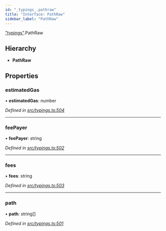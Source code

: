 ```yaml
---
id: "_typings_.pathraw"
title: "Interface: PathRaw"
sidebar_label: "PathRaw"
---
```


["typings"](../modules/_typings_.md).PathRaw

## Hierarchy

* **PathRaw**

## Properties

### estimatedGas

•  **estimatedGas**: number

*Defined in [src/typings.ts:504](https://github.com/trustlines-protocol/clientlib/blob/8b30ce1/src/typings.ts#L504)*

___

### feePayer

•  **feePayer**: string

*Defined in [src/typings.ts:502](https://github.com/trustlines-protocol/clientlib/blob/8b30ce1/src/typings.ts#L502)*

___

### fees

•  **fees**: string

*Defined in [src/typings.ts:503](https://github.com/trustlines-protocol/clientlib/blob/8b30ce1/src/typings.ts#L503)*

___

### path

•  **path**: string[]

*Defined in [src/typings.ts:501](https://github.com/trustlines-protocol/clientlib/blob/8b30ce1/src/typings.ts#L501)*
